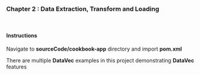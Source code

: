 
### Chapter 2 : Data Extraction, Transform and Loading

&nbsp;
&nbsp;
&nbsp;

#### Instructions

Navigate to **sourceCode/cookbook-app** directory and import **pom.xml**

There are multiple **DataVec** examples in this project demonstrating **DataVec** features
